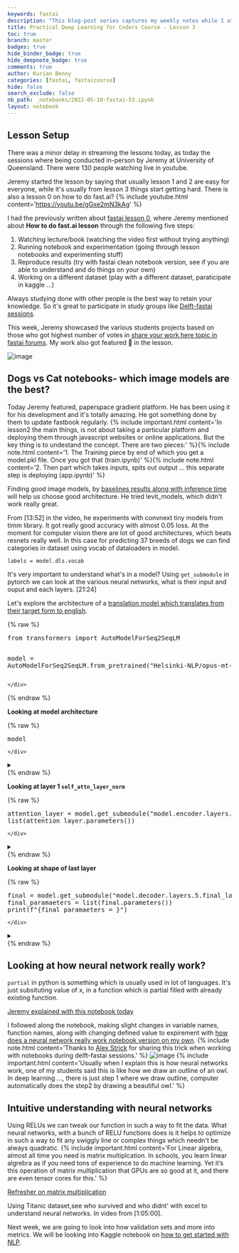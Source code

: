 ```yaml
---
keywords: fastai
description: "This blog-post series captures my weekly notes while I attend the <a href='https://itee.uq.edu.au/event/2022/practical-deep-learning-coders-uq-fastai'>fastaiv5 course conducted by University of Queensland with fast.ai</a>. So off to week3 where we learn more how neural networks and say the C word while learning neural networks ..."
title: Practical Deep Learning for Coders Course - Lesson 3
toc: true
branch: master
badges: true
hide_binder_badge: true
hide_deepnote_badge: true
comments: true
author: Kurian Benoy
categories: [fastai, fastaicourse]                                                         
hide: false
search_exclude: false
nb_path: _notebooks/2022-05-10-fastai-53.ipynb
layout: notebook
---
```


<!--
#################################################
### THIS FILE WAS AUTOGENERATED! DO NOT EDIT! ###
#################################################
# file to edit: _notebooks/2022-05-10-fastai-53.ipynb
-->

<div class="container" id="notebook-container">
        
<div class="cell border-box-sizing text_cell rendered"><div class="inner_cell">
<div class="text_cell_render border-box-sizing rendered_html">
<h2 id="Lesson-Setup">Lesson Setup<a class="anchor-link" href="#Lesson-Setup"> </a></h2><p>There was a minor delay in streaming the lessons today, as today the sessions where being conducted 
in-person by Jeremy at University of Queensland. There were 130 people watching live in youtube.</p>
<p>Jeremy started the lesson by saying that usually lesson 1 and 2 are easy for everyone, while it's
usually from lesson 3 things start getting hard. There is also a lesson 0 on how to do fast.ai?
{% include youtube.html content='<a href="https://youtu.be/gGxe2mN3kAg">https://youtu.be/gGxe2mN3kAg</a>' %}</p>
<p>I had the previously written about <a href="https://kurianbenoy.com/2021-06-16-fastgroup-1/">fastai lesson 0</a>,
where Jeremy mentioned about <strong>How to do fast.ai lesson</strong> through the following five steps:</p>
<ol>
<li>Watching lecture/book (watching the video first without trying anything)</li>
<li>Running notebook and experimentation (going through lesson notebooks and experimenting stuff)</li>
<li>Reproduce results (try with fastai clean notebook version, see if you are able to understand and do things on your own)</li>
<li>Working on a different dataset (play with a different dataset, paraticipate in kaggle ...)</li>
</ol>
<p>Always studying done with other people is the best way to retain your knowledge. So it's great to participate in study
groups like <a href="https://www.meetup.com/delft-fast-ai-study-group/">Delft-fastai sessions</a>.</p>
<p>This week, Jeremy showcased the various students projects based on those who got highest number of votes in <a href="https://forums.fast.ai/t/share-your-work-here/96015">share your work here topic in fastai forums</a>. My work also got featured 🙂 in the lesson.</p>
<p><img src="https://user-images.githubusercontent.com/24592806/168640845-07859116-bf6b-48c7-af61-5ff8a65dc2fb.png" alt="image"></p>

</div>
</div>
</div>
<div class="cell border-box-sizing text_cell rendered"><div class="inner_cell">
<div class="text_cell_render border-box-sizing rendered_html">
<h2 id="Dogs-vs-Cat-notebooks--which-image-models-are-the-best?">Dogs vs Cat notebooks- which image models are the best?<a class="anchor-link" href="#Dogs-vs-Cat-notebooks--which-image-models-are-the-best?"> </a></h2><p>Today Jeremy featured, paperspace gradient platform. He has been using it for 
his development and it's totally amazing. He got something done by them to update fastbook
regularly.
{% include important.html content='In lesson2 the main things, is not about taking a particular platform and deploying them through javascript websites or online applications. But the key thing is to undestand the concept. There are two pieces:' %}{% include note.html content='1. The Training piece by end of which you get a model.pkl file. Once you got that (train.ipynb)' %}{% include note.html content='2. Then part which takes inputs, spits out output ... this separate step is deploying (app.ipynb)' %}</p>
<p>Finding good image models, by <a href="https://www.kaggle.com/code/jhoward/which-image-models-are-best/">baselines results along with inference time</a> will help us choose good architecture. He tried levit_models, which didn't work really great.</p>
<p>From [13:52] in the video, he experiments with convnext tiny models from timm library. It got really good accuracy with almost 0.05 loss. At the moment for computer vision there are lot of good architectures, which beats resnets really well. In this case for predicting 37 breeds of dogs we can find categories in dataset using vocab of dataloaders in model.</p>

<pre><code>labels = model.dls.vocab</code></pre>
<p>It's very important to understand what's in a model? Using <code>get_submodule</code> in pytorch we can look at the various neural networks, what is their input and ouput and each layers. [21:24]</p>
<p>Let's explore the architecture of a <a href="https://huggingface.co/Helsinki-NLP/opus-mt-mul-en/tree/main">translation model which translates from their target form to english</a>.</p>

</div>
</div>
</div>
    {% raw %}
    
<div class="cell border-box-sizing code_cell rendered">
<div class="input">

<div class="inner_cell">
    <div class="input_area">
<div class=" highlight hl-ipython3"><pre><span></span><span class="kn">from</span> <span class="nn">transformers</span> <span class="kn">import</span> <span class="n">AutoModelForSeq2SeqLM</span>


<span class="n">model</span> <span class="o">=</span> <span class="n">AutoModelForSeq2SeqLM</span><span class="o">.</span><span class="n">from_pretrained</span><span class="p">(</span><span class="s2">&quot;Helsinki-NLP/opus-mt-mul-en&quot;</span><span class="p">)</span>
</pre></div>

    </div>
</div>
</div>

</div>
    {% endraw %}

<div class="cell border-box-sizing text_cell rendered"><div class="inner_cell">
<div class="text_cell_render border-box-sizing rendered_html">
<p><strong>Looking at model architecture</strong></p>

</div>
</div>
</div>
    {% raw %}
    
<div class="cell border-box-sizing code_cell rendered">
<div class="input">

<div class="inner_cell">
    <div class="input_area">
<div class=" highlight hl-ipython3"><pre><span></span><span class="n">model</span>
</pre></div>

    </div>
</div>
</div>
<details class="description">
      <summary class="btn btn-sm" data-open="Hide Output" data-close="Show Output"></summary>
        <p>
<div class="output_wrapper">
<div class="output">

<div class="output_area">



<div class="output_text output_subarea output_execute_result">
<pre>MarianMTModel(
  (model): MarianModel(
    (shared): Embedding(64172, 512, padding_idx=64171)
    (encoder): MarianEncoder(
      (embed_tokens): Embedding(64172, 512, padding_idx=64171)
      (embed_positions): MarianSinusoidalPositionalEmbedding(512, 512)
      (layers): ModuleList(
        (0): MarianEncoderLayer(
          (self_attn): MarianAttention(
            (k_proj): Linear(in_features=512, out_features=512, bias=True)
            (v_proj): Linear(in_features=512, out_features=512, bias=True)
            (q_proj): Linear(in_features=512, out_features=512, bias=True)
            (out_proj): Linear(in_features=512, out_features=512, bias=True)
          )
          (self_attn_layer_norm): LayerNorm((512,), eps=1e-05, elementwise_affine=True)
          (activation_fn): SiLUActivation()
          (fc1): Linear(in_features=512, out_features=2048, bias=True)
          (fc2): Linear(in_features=2048, out_features=512, bias=True)
          (final_layer_norm): LayerNorm((512,), eps=1e-05, elementwise_affine=True)
        )
        (1): MarianEncoderLayer(
          (self_attn): MarianAttention(
            (k_proj): Linear(in_features=512, out_features=512, bias=True)
            (v_proj): Linear(in_features=512, out_features=512, bias=True)
            (q_proj): Linear(in_features=512, out_features=512, bias=True)
            (out_proj): Linear(in_features=512, out_features=512, bias=True)
          )
          (self_attn_layer_norm): LayerNorm((512,), eps=1e-05, elementwise_affine=True)
          (activation_fn): SiLUActivation()
          (fc1): Linear(in_features=512, out_features=2048, bias=True)
          (fc2): Linear(in_features=2048, out_features=512, bias=True)
          (final_layer_norm): LayerNorm((512,), eps=1e-05, elementwise_affine=True)
        )
        (2): MarianEncoderLayer(
          (self_attn): MarianAttention(
            (k_proj): Linear(in_features=512, out_features=512, bias=True)
            (v_proj): Linear(in_features=512, out_features=512, bias=True)
            (q_proj): Linear(in_features=512, out_features=512, bias=True)
            (out_proj): Linear(in_features=512, out_features=512, bias=True)
          )
          (self_attn_layer_norm): LayerNorm((512,), eps=1e-05, elementwise_affine=True)
          (activation_fn): SiLUActivation()
          (fc1): Linear(in_features=512, out_features=2048, bias=True)
          (fc2): Linear(in_features=2048, out_features=512, bias=True)
          (final_layer_norm): LayerNorm((512,), eps=1e-05, elementwise_affine=True)
        )
        (3): MarianEncoderLayer(
          (self_attn): MarianAttention(
            (k_proj): Linear(in_features=512, out_features=512, bias=True)
            (v_proj): Linear(in_features=512, out_features=512, bias=True)
            (q_proj): Linear(in_features=512, out_features=512, bias=True)
            (out_proj): Linear(in_features=512, out_features=512, bias=True)
          )
          (self_attn_layer_norm): LayerNorm((512,), eps=1e-05, elementwise_affine=True)
          (activation_fn): SiLUActivation()
          (fc1): Linear(in_features=512, out_features=2048, bias=True)
          (fc2): Linear(in_features=2048, out_features=512, bias=True)
          (final_layer_norm): LayerNorm((512,), eps=1e-05, elementwise_affine=True)
        )
        (4): MarianEncoderLayer(
          (self_attn): MarianAttention(
            (k_proj): Linear(in_features=512, out_features=512, bias=True)
            (v_proj): Linear(in_features=512, out_features=512, bias=True)
            (q_proj): Linear(in_features=512, out_features=512, bias=True)
            (out_proj): Linear(in_features=512, out_features=512, bias=True)
          )
          (self_attn_layer_norm): LayerNorm((512,), eps=1e-05, elementwise_affine=True)
          (activation_fn): SiLUActivation()
          (fc1): Linear(in_features=512, out_features=2048, bias=True)
          (fc2): Linear(in_features=2048, out_features=512, bias=True)
          (final_layer_norm): LayerNorm((512,), eps=1e-05, elementwise_affine=True)
        )
        (5): MarianEncoderLayer(
          (self_attn): MarianAttention(
            (k_proj): Linear(in_features=512, out_features=512, bias=True)
            (v_proj): Linear(in_features=512, out_features=512, bias=True)
            (q_proj): Linear(in_features=512, out_features=512, bias=True)
            (out_proj): Linear(in_features=512, out_features=512, bias=True)
          )
          (self_attn_layer_norm): LayerNorm((512,), eps=1e-05, elementwise_affine=True)
          (activation_fn): SiLUActivation()
          (fc1): Linear(in_features=512, out_features=2048, bias=True)
          (fc2): Linear(in_features=2048, out_features=512, bias=True)
          (final_layer_norm): LayerNorm((512,), eps=1e-05, elementwise_affine=True)
        )
      )
    )
    (decoder): MarianDecoder(
      (embed_tokens): Embedding(64172, 512, padding_idx=64171)
      (embed_positions): MarianSinusoidalPositionalEmbedding(512, 512)
      (layers): ModuleList(
        (0): MarianDecoderLayer(
          (self_attn): MarianAttention(
            (k_proj): Linear(in_features=512, out_features=512, bias=True)
            (v_proj): Linear(in_features=512, out_features=512, bias=True)
            (q_proj): Linear(in_features=512, out_features=512, bias=True)
            (out_proj): Linear(in_features=512, out_features=512, bias=True)
          )
          (activation_fn): SiLUActivation()
          (self_attn_layer_norm): LayerNorm((512,), eps=1e-05, elementwise_affine=True)
          (encoder_attn): MarianAttention(
            (k_proj): Linear(in_features=512, out_features=512, bias=True)
            (v_proj): Linear(in_features=512, out_features=512, bias=True)
            (q_proj): Linear(in_features=512, out_features=512, bias=True)
            (out_proj): Linear(in_features=512, out_features=512, bias=True)
          )
          (encoder_attn_layer_norm): LayerNorm((512,), eps=1e-05, elementwise_affine=True)
          (fc1): Linear(in_features=512, out_features=2048, bias=True)
          (fc2): Linear(in_features=2048, out_features=512, bias=True)
          (final_layer_norm): LayerNorm((512,), eps=1e-05, elementwise_affine=True)
        )
        (1): MarianDecoderLayer(
          (self_attn): MarianAttention(
            (k_proj): Linear(in_features=512, out_features=512, bias=True)
            (v_proj): Linear(in_features=512, out_features=512, bias=True)
            (q_proj): Linear(in_features=512, out_features=512, bias=True)
            (out_proj): Linear(in_features=512, out_features=512, bias=True)
          )
          (activation_fn): SiLUActivation()
          (self_attn_layer_norm): LayerNorm((512,), eps=1e-05, elementwise_affine=True)
          (encoder_attn): MarianAttention(
            (k_proj): Linear(in_features=512, out_features=512, bias=True)
            (v_proj): Linear(in_features=512, out_features=512, bias=True)
            (q_proj): Linear(in_features=512, out_features=512, bias=True)
            (out_proj): Linear(in_features=512, out_features=512, bias=True)
          )
          (encoder_attn_layer_norm): LayerNorm((512,), eps=1e-05, elementwise_affine=True)
          (fc1): Linear(in_features=512, out_features=2048, bias=True)
          (fc2): Linear(in_features=2048, out_features=512, bias=True)
          (final_layer_norm): LayerNorm((512,), eps=1e-05, elementwise_affine=True)
        )
        (2): MarianDecoderLayer(
          (self_attn): MarianAttention(
            (k_proj): Linear(in_features=512, out_features=512, bias=True)
            (v_proj): Linear(in_features=512, out_features=512, bias=True)
            (q_proj): Linear(in_features=512, out_features=512, bias=True)
            (out_proj): Linear(in_features=512, out_features=512, bias=True)
          )
          (activation_fn): SiLUActivation()
          (self_attn_layer_norm): LayerNorm((512,), eps=1e-05, elementwise_affine=True)
          (encoder_attn): MarianAttention(
            (k_proj): Linear(in_features=512, out_features=512, bias=True)
            (v_proj): Linear(in_features=512, out_features=512, bias=True)
            (q_proj): Linear(in_features=512, out_features=512, bias=True)
            (out_proj): Linear(in_features=512, out_features=512, bias=True)
          )
          (encoder_attn_layer_norm): LayerNorm((512,), eps=1e-05, elementwise_affine=True)
          (fc1): Linear(in_features=512, out_features=2048, bias=True)
          (fc2): Linear(in_features=2048, out_features=512, bias=True)
          (final_layer_norm): LayerNorm((512,), eps=1e-05, elementwise_affine=True)
        )
        (3): MarianDecoderLayer(
          (self_attn): MarianAttention(
            (k_proj): Linear(in_features=512, out_features=512, bias=True)
            (v_proj): Linear(in_features=512, out_features=512, bias=True)
            (q_proj): Linear(in_features=512, out_features=512, bias=True)
            (out_proj): Linear(in_features=512, out_features=512, bias=True)
          )
          (activation_fn): SiLUActivation()
          (self_attn_layer_norm): LayerNorm((512,), eps=1e-05, elementwise_affine=True)
          (encoder_attn): MarianAttention(
            (k_proj): Linear(in_features=512, out_features=512, bias=True)
            (v_proj): Linear(in_features=512, out_features=512, bias=True)
            (q_proj): Linear(in_features=512, out_features=512, bias=True)
            (out_proj): Linear(in_features=512, out_features=512, bias=True)
          )
          (encoder_attn_layer_norm): LayerNorm((512,), eps=1e-05, elementwise_affine=True)
          (fc1): Linear(in_features=512, out_features=2048, bias=True)
          (fc2): Linear(in_features=2048, out_features=512, bias=True)
          (final_layer_norm): LayerNorm((512,), eps=1e-05, elementwise_affine=True)
        )
        (4): MarianDecoderLayer(
          (self_attn): MarianAttention(
            (k_proj): Linear(in_features=512, out_features=512, bias=True)
            (v_proj): Linear(in_features=512, out_features=512, bias=True)
            (q_proj): Linear(in_features=512, out_features=512, bias=True)
            (out_proj): Linear(in_features=512, out_features=512, bias=True)
          )
          (activation_fn): SiLUActivation()
          (self_attn_layer_norm): LayerNorm((512,), eps=1e-05, elementwise_affine=True)
          (encoder_attn): MarianAttention(
            (k_proj): Linear(in_features=512, out_features=512, bias=True)
            (v_proj): Linear(in_features=512, out_features=512, bias=True)
            (q_proj): Linear(in_features=512, out_features=512, bias=True)
            (out_proj): Linear(in_features=512, out_features=512, bias=True)
          )
          (encoder_attn_layer_norm): LayerNorm((512,), eps=1e-05, elementwise_affine=True)
          (fc1): Linear(in_features=512, out_features=2048, bias=True)
          (fc2): Linear(in_features=2048, out_features=512, bias=True)
          (final_layer_norm): LayerNorm((512,), eps=1e-05, elementwise_affine=True)
        )
        (5): MarianDecoderLayer(
          (self_attn): MarianAttention(
            (k_proj): Linear(in_features=512, out_features=512, bias=True)
            (v_proj): Linear(in_features=512, out_features=512, bias=True)
            (q_proj): Linear(in_features=512, out_features=512, bias=True)
            (out_proj): Linear(in_features=512, out_features=512, bias=True)
          )
          (activation_fn): SiLUActivation()
          (self_attn_layer_norm): LayerNorm((512,), eps=1e-05, elementwise_affine=True)
          (encoder_attn): MarianAttention(
            (k_proj): Linear(in_features=512, out_features=512, bias=True)
            (v_proj): Linear(in_features=512, out_features=512, bias=True)
            (q_proj): Linear(in_features=512, out_features=512, bias=True)
            (out_proj): Linear(in_features=512, out_features=512, bias=True)
          )
          (encoder_attn_layer_norm): LayerNorm((512,), eps=1e-05, elementwise_affine=True)
          (fc1): Linear(in_features=512, out_features=2048, bias=True)
          (fc2): Linear(in_features=2048, out_features=512, bias=True)
          (final_layer_norm): LayerNorm((512,), eps=1e-05, elementwise_affine=True)
        )
      )
    )
  )
  (lm_head): Linear(in_features=512, out_features=64172, bias=False)
)</pre>
</div>

</div>

</div>
</div>
</p>
    </details>
</div>
    {% endraw %}

<div class="cell border-box-sizing text_cell rendered"><div class="inner_cell">
<div class="text_cell_render border-box-sizing rendered_html">
<p><strong>Looking at layer 1 <code>self_attn_layer_norm</code></strong></p>

</div>
</div>
</div>
    {% raw %}
    
<div class="cell border-box-sizing code_cell rendered">
<div class="input">

<div class="inner_cell">
    <div class="input_area">
<div class=" highlight hl-ipython3"><pre><span></span><span class="n">attention_layer</span> <span class="o">=</span> <span class="n">model</span><span class="o">.</span><span class="n">get_submodule</span><span class="p">(</span><span class="s2">&quot;model.encoder.layers.0.self_attn_layer_norm&quot;</span><span class="p">)</span>
<span class="nb">list</span><span class="p">(</span><span class="n">attention_layer</span><span class="o">.</span><span class="n">parameters</span><span class="p">())</span>
</pre></div>

    </div>
</div>
</div>
<details class="description">
      <summary class="btn btn-sm" data-open="Hide Output" data-close="Show Output"></summary>
        <p>
<div class="output_wrapper">
<div class="output">

<div class="output_area">



<div class="output_text output_subarea output_execute_result">
<pre>[Parameter containing:
 tensor([0.3865, 0.6348, 0.6938, 0.7140, 1.1017, 1.0888, 0.7801, 0.7572, 0.7402,
         0.5655, 0.5940, 0.7477, 0.6920, 0.6781, 0.5128, 0.5862, 0.7173, 0.5140,
         0.5940, 0.5998, 0.5002, 0.5931, 0.3720, 0.8686, 0.6557, 0.7436, 0.7564,
         0.5402, 0.6773, 0.6831, 0.7060, 0.8484, 0.8874, 0.9380, 0.7360, 0.6073,
         0.7911, 0.6247, 0.6225, 0.7281, 0.7470, 0.8066, 0.6336, 0.5607, 0.6914,
         0.7630, 1.0365, 0.5133, 0.8260, 0.9167, 0.6362, 0.6375, 0.7296, 1.0838,
         0.7916, 0.8332, 1.0474, 0.9655, 0.9446, 0.8361, 0.9928, 0.7550, 0.8335,
         0.9597, 0.3449, 0.6119, 0.9266, 0.8208, 0.7301, 0.9969, 0.4639, 0.6579,
         1.0493, 0.9808, 0.9181, 0.7736, 0.7346, 0.9642, 1.2211, 1.3974, 1.3712,
         1.4836, 1.2050, 1.1015, 1.3986, 1.4113, 1.3771, 1.5623, 1.5389, 1.0727,
         1.5310, 1.3641, 1.5365, 1.4774, 1.4893, 1.4168, 1.5904, 1.5720, 1.3812,
         1.5914, 1.5096, 1.2807, 0.1877, 1.3947, 1.6565, 1.2572, 1.7532, 1.7136,
         1.5001, 1.7059, 1.6033, 1.5448, 1.5357, 1.5565, 1.5366, 1.3784, 1.6677,
         1.6570, 1.6885, 1.6925, 1.5795, 1.6837, 1.7601, 1.6240, 1.8309, 1.6668,
         1.7021, 1.7827, 1.8194, 1.8531, 1.9633, 1.7518, 1.9518, 1.8846, 2.0106,
         1.9608, 1.8964, 1.9245, 0.0996, 1.8191, 1.8534, 1.7096, 1.7831, 0.1533,
         2.0808, 1.8960, 2.1153, 1.8570, 2.0739, 2.1022, 2.0319, 1.3613, 1.9232,
         2.1441, 2.0704, 2.1557, 2.1526, 2.2401, 2.0910, 1.8356, 2.1069, 1.7451,
         0.1487, 2.1800, 2.1589, 2.0273, 0.1957, 2.2119, 2.1048, 1.4881, 1.7567,
         2.2064, 2.1753, 2.2111, 2.1907, 2.1288, 1.8702, 2.1218, 2.1744, 2.2581,
         2.2565, 2.1913, 2.0952, 2.2975, 1.9853, 1.9851, 2.1758, 2.1094, 2.0666,
         2.0578, 1.7592, 2.1246, 2.1616, 2.1781, 2.1823, 2.4415, 2.0122, 1.9394,
         2.1719, 2.1455, 2.3547, 1.0006, 2.1169, 1.6765, 2.2037, 2.1994, 2.2939,
         2.1233, 2.1261, 2.1542, 2.1301, 2.0364, 2.2253, 2.1832, 2.2080, 2.0617,
         2.2758, 2.1373, 2.2573, 2.0367, 2.2055, 2.2531, 1.9362, 2.1346, 2.3110,
         1.8304, 2.2435, 2.0757, 2.1346, 2.0784, 2.2972, 1.9981, 2.2595, 2.3887,
         2.3544, 2.1077, 2.2306, 2.2086, 1.6925, 2.1120, 2.2147, 2.2832, 2.1880,
         2.0909, 2.1869, 2.3249, 2.2425, 2.2322, 2.2695, 2.3331, 0.1346, 0.2001,
         1.9555, 2.0758, 2.0961, 2.2567, 0.4750, 0.5842, 0.7058, 0.7570, 0.9744,
         1.0287, 0.9519, 0.8539, 0.6670, 0.0686, 0.5976, 0.6930, 0.7278, 0.5867,
         0.5813, 0.7097, 0.5000, 0.6474, 0.5425, 0.5578, 0.5803, 0.6271, 0.6408,
         0.0821, 0.6325, 0.8464, 0.9188, 0.7320, 0.1289, 0.1581, 0.7063, 0.8729,
         0.7022, 0.8077, 0.7002, 0.6772, 0.5950, 0.6649, 0.7646, 0.4813, 0.7579,
         0.5831, 0.4914, 0.7263, 0.5337, 0.5253, 0.7073, 0.3907, 0.7041, 0.6702,
         0.4874, 0.5163, 0.2580, 0.6476, 0.5674, 0.4555, 0.5476, 0.5859, 0.6279,
         0.4089, 0.5099, 0.5995, 0.5399, 0.7964, 0.4036, 0.6919, 0.6908, 0.5914,
         0.5730, 0.6122, 0.4277, 0.4590, 0.7666, 0.9008, 0.3882, 0.1257, 0.6154,
         0.6206, 0.1595, 0.6308, 0.4924, 0.5181, 0.5823, 0.2778, 0.8624, 0.2661,
         0.7717, 0.9022, 1.2887, 1.2015, 0.6473, 0.4860, 0.4110, 0.4339, 0.5128,
         1.1724, 1.1852, 1.2922, 1.0709, 1.2392, 1.2499, 1.4100, 1.3137, 0.8466,
         1.4344, 1.4693, 0.6968, 0.1751, 0.1710, 0.1834, 1.4736, 1.6201, 1.3277,
         1.6475, 1.4915, 1.5697, 1.4164, 1.7855, 0.0784, 1.7240, 1.5680, 1.7145,
         1.9040, 1.7964, 1.9526, 1.9328, 2.0737, 1.9253, 1.7730, 2.2707, 2.0602,
         0.4566, 0.5279, 2.1403, 2.0589, 2.0557, 2.1391, 2.1761, 1.8147, 2.0583,
         1.8788, 2.0470, 2.0793, 2.0560, 2.2968, 0.2280, 2.2384, 0.1449, 2.3148,
         2.2568, 2.1043, 2.2506, 0.1906, 2.1942, 2.3548, 2.2405, 2.1008, 2.2179,
         2.2754, 0.6110, 0.2974, 1.9307, 2.1931, 2.0484, 2.0105, 2.1261, 2.0659,
         2.1462, 2.1739, 1.9466, 2.4105, 2.2565, 2.0342, 2.1688, 0.2608, 2.0383,
         2.0664, 1.9995, 2.1393, 2.2680, 2.0550, 2.2346, 1.9870, 2.0796, 1.9112,
         1.2930, 2.2390, 2.1678, 0.1801, 2.0002, 1.6783, 2.0918, 2.3177, 1.8342,
         1.9244, 1.9471, 2.2717, 2.1227, 2.2932, 2.3473, 1.7774, 2.0945, 2.3712,
         2.1550, 2.0802, 0.1087, 2.2277, 1.9290, 2.2212, 2.0705, 1.8797, 2.1542,
         0.3608, 2.1922, 2.1362, 2.1825, 1.9593, 2.1429, 0.2623, 1.6499, 2.0807,
         2.0261, 2.1480, 1.9283, 0.1497, 2.1901, 2.0398, 2.0140, 2.5195, 2.0685,
         1.4206, 2.0745, 2.2225, 0.1621, 2.2012, 0.4932, 2.0481, 2.1097, 2.3599,
         0.4743, 1.9034, 2.2135, 2.0947, 2.1751, 1.7660, 2.4012, 2.1536, 1.9608,
         2.1268, 1.9698, 2.2014, 2.3058, 2.1618, 1.8719, 1.9626, 2.2343],
        requires_grad=True),
 Parameter containing:
 tensor([ 7.7839e-02,  1.4282e-01, -6.7494e-02,  6.3598e-02, -1.2071e-01,
          7.2978e-02, -1.3550e-01,  3.5607e-02, -4.4458e-02, -4.4257e-03,
         -3.3140e-01, -8.8216e-02,  2.0695e-01, -1.7521e-01, -7.0075e-02,
         -2.3476e-01, -3.5785e-01, -4.3914e-01,  1.4167e-01, -9.0072e-02,
         -1.6590e-01, -2.4325e-02, -9.6055e-02, -3.2896e-01,  1.2258e-02,
         -1.0973e-03,  2.2662e-01, -1.3086e-02, -2.1918e-01, -4.5178e-02,
         -1.9418e-01, -1.8878e-02, -1.3459e-02, -2.9698e-01, -3.9941e-02,
         -9.4998e-02, -1.9507e-01, -4.1943e-02,  1.6590e-01, -1.1282e-01,
          1.1039e-01,  2.5711e-02, -1.5641e-01,  5.5295e-02, -1.1544e-01,
         -1.7157e-01, -2.8929e-01,  2.3132e-01, -2.6698e-01, -2.9870e-02,
         -1.4797e-02, -1.4169e-01, -4.8199e-03,  1.4835e-02, -8.9909e-02,
         -4.6198e-02, -2.8071e-01, -4.3290e-01, -1.6699e-01, -2.0422e-01,
         -5.8818e-03, -2.2520e-01,  6.2375e-03,  3.9504e-02,  7.5439e-02,
         -1.4287e-01, -5.1881e-01, -5.5721e-02, -5.5866e-02, -5.3829e-01,
         -1.4044e-02, -9.2953e-02, -1.1587e-01, -3.8476e-02, -2.5480e-01,
         -5.7539e-02, -2.8871e-01,  3.5020e-02, -3.1672e-02, -5.8393e-02,
         -3.2713e-01, -1.8932e-01,  8.0913e-02, -4.6087e-01, -6.5291e-02,
         -4.0539e-01,  6.4874e-02, -1.7552e-01,  4.5883e-02,  9.9371e-03,
          1.4575e-02, -1.4779e-01,  3.0300e-01, -7.1591e-02, -3.0603e-02,
         -5.1550e-02,  3.3196e-01, -2.6409e-01, -1.0252e-01, -9.0839e-02,
         -6.5229e-02,  4.6278e-03,  6.9909e-01, -3.8764e-01, -1.8178e-01,
         -1.6395e-01, -4.2978e-01, -9.3517e-02, -2.7543e-02, -1.2259e-01,
         -2.8473e-01,  2.5956e-01, -2.6014e-01,  5.4886e-02, -2.7227e-02,
         -1.3363e-01, -1.5168e-01,  8.5377e-02,  2.9195e-01,  2.1162e-02,
         -3.9784e-02,  4.4097e-02,  9.6993e-02,  1.4139e-01,  2.4818e-01,
          1.8267e-02, -1.1592e-01,  1.0816e-01,  7.5200e-02, -1.3003e-01,
         -8.0244e-03,  5.8670e-02, -3.7428e-01,  2.2588e-01, -5.0269e-01,
         -2.3895e-01,  8.2600e-02, -6.8347e-02, -1.0482e+00, -1.3551e-01,
          1.1412e-02, -2.1185e-01, -2.4042e-01,  2.4737e-02, -2.5176e-01,
          1.5020e-01, -2.3560e-01,  1.1241e-01, -6.4413e-02, -3.5118e-01,
         -1.2333e-01,  1.9045e-01,  4.3384e-02, -2.4544e-01, -4.2071e-01,
         -7.8986e-02, -4.2295e-02,  4.0794e-01, -3.2176e-01, -5.9337e-01,
         -6.2764e-02,  1.0759e-01, -4.0607e-01, -1.3816e-01, -3.3327e-01,
         -2.0288e-01, -3.6235e-01, -4.0601e-01, -3.3251e-01,  1.0679e-01,
         -3.2651e-01, -4.5523e-01,  9.8463e-03, -1.7090e-01,  5.6157e-02,
         -2.0125e-01, -1.0815e-01, -1.1430e-01, -4.0327e-02, -3.9167e-01,
         -3.6428e-01, -4.4570e-01, -8.9959e-02, -4.9760e-01, -1.0579e-01,
          1.3707e-01, -7.0252e-02,  2.7966e-02, -2.4773e-01, -5.1971e-04,
          8.3816e-02,  2.1685e-02, -6.9780e-01,  2.2206e-02,  3.3752e-01,
         -3.2891e-01, -7.8279e-02,  3.3331e-03, -1.5812e-01, -7.3529e-02,
         -2.4885e-01,  7.1563e-03, -1.0669e-01, -9.1697e-02,  3.7219e-02,
          2.2590e-01, -3.7476e-01,  8.3716e-02,  5.5841e-02, -3.0678e-01,
         -3.4485e-01, -4.4003e-01,  1.9830e-01, -4.7639e-01, -6.4421e-02,
         -2.7313e-01, -1.4385e-01, -1.4548e-01, -3.6821e-01,  2.6972e-01,
         -3.0483e-01,  4.1683e-02, -2.3375e-02, -2.3032e-01, -4.5438e-01,
         -2.6145e-01, -2.2000e-01, -5.7517e-02,  4.7594e-02, -9.9610e-03,
         -4.2952e-01,  1.8124e-01, -1.1407e-01, -2.7262e-01, -1.1815e-01,
         -2.3155e-01, -4.2597e-01, -4.4960e-01, -1.8752e-01, -3.0844e-01,
          3.5617e-02, -3.7852e-01, -3.3136e-01, -1.9491e-01, -2.1862e-01,
         -3.3167e-01,  2.6676e-01, -1.9840e-01, -3.3605e-01, -1.6330e-01,
         -6.2717e-02, -8.3715e-01, -2.5243e-01, -1.3302e-01, -3.6257e-01,
          5.8300e-01, -1.1160e-01, -1.1229e-01, -4.1968e-01, -1.0799e-01,
         -1.9890e-01, -6.1067e-02, -2.9817e-01, -6.8028e-02, -1.3047e-01,
         -8.3282e-01, -2.1888e-01, -1.1378e-01, -1.4994e-02, -3.3752e-01,
          1.4736e-01, -2.0098e-01, -3.8907e-01,  1.4387e-01, -1.3784e-01,
          1.6391e-02, -1.7244e-01,  7.5800e-02, -2.3648e-01, -3.8036e-01,
          1.9662e-01,  7.4968e-02, -1.1686e-01, -3.6071e-01, -7.9299e-02,
          1.8760e-01,  1.6195e-01, -3.2272e-01, -2.1438e-01, -7.2898e-02,
          9.8829e-02,  7.1539e-02,  1.3703e-01, -1.5568e-01,  6.3408e-04,
         -3.5787e-02, -2.7407e-01, -5.7378e-02, -2.0438e-01, -2.4371e-02,
          1.7313e-01, -4.1306e-01, -9.4938e-02,  3.8556e-02, -2.3727e-01,
          5.0274e-02, -5.2022e-02,  6.9763e-03,  1.2209e-01, -1.4279e-01,
         -2.5014e-01, -1.8495e-02, -1.3463e-02, -2.4504e-01, -1.3166e-01,
         -7.7291e-02,  7.7370e-02,  1.1513e-02, -7.0425e-02,  1.5736e-01,
         -2.1174e-01, -4.2664e-02, -2.9207e-01,  3.2393e-02,  2.1656e-02,
          9.9900e-02, -1.3805e-01,  2.5438e-01,  2.0831e-01,  3.6837e-02,
         -3.3914e-03,  4.1395e-01,  5.6420e-02,  8.9263e-02,  2.1450e-02,
         -5.5800e-02,  7.0606e-02, -4.1126e-02,  3.8725e-03, -1.5734e-01,
          5.0738e-01,  1.5756e-02,  3.4117e-01, -3.4182e-01,  2.3014e-01,
          2.9587e-02, -8.8264e-02,  3.3711e-01, -1.4313e-01,  1.5262e-01,
         -8.7762e-02,  2.4450e-01, -2.0987e-01,  1.9820e-01,  1.7844e-01,
          1.4303e-01, -5.0851e-02, -9.4576e-02,  1.8408e-02,  1.1286e-01,
          3.3272e-01,  3.5103e-01, -4.2428e-02, -1.9907e-01,  9.6479e-02,
          3.2967e-02, -1.9729e-01,  2.2756e-01,  8.3037e-02,  2.5401e-01,
          2.9031e-01, -1.5839e-01, -1.3418e-02,  1.0571e-01, -3.5190e-01,
         -8.5125e-02,  1.5848e-01,  2.5322e-01,  2.0388e-02,  1.4573e-01,
          1.7365e-02,  3.1611e-01, -2.0127e-01,  8.0616e-02, -1.4502e-02,
          6.7866e-01,  5.2572e-01,  6.3858e-02,  3.9846e-02,  5.1869e-01,
         -7.9728e-03,  3.9597e-01,  4.7967e-01,  2.7590e-01,  9.2782e-02,
          3.3310e-01,  2.2875e-01,  3.4428e-01,  4.6610e-01, -1.0366e-01,
          3.4020e-01,  2.3838e-01,  3.1878e-01,  1.2648e-01,  5.1629e-01,
          3.4091e-01,  4.3710e-01,  6.2221e-01,  1.7226e-01,  4.4662e-01,
          4.0081e-01,  7.7952e-01,  4.0586e-01,  1.0278e+00,  3.0402e-01,
          1.5113e-01,  8.0986e-02,  2.9811e-01,  6.0928e-01,  3.3816e-01,
          5.8209e-01,  5.3371e-01,  3.8662e-01,  2.0641e-01,  3.6023e-01,
          3.1196e-02,  4.9345e-01,  3.2226e-01,  2.7840e-01,  2.7691e-01,
          9.6109e-01,  1.2737e-01,  4.1566e-01,  3.9062e-01,  3.0825e-01,
          4.9397e-01,  4.5440e-01,  5.2856e-01,  2.1089e-01,  4.5024e-01,
          3.9093e-01,  4.3543e-01,  1.2896e-01,  3.8236e-01,  5.7791e-02,
          5.9610e-02,  3.2190e-01,  4.1077e-01,  6.7217e-01,  3.1503e-01,
          4.5539e-01,  3.8127e-01,  3.7299e-01,  4.9606e-01,  5.1592e-01,
          8.7739e-01,  1.2913e-01,  3.2640e-01,  5.1213e-01,  2.5983e-01,
          3.1244e-01,  8.0140e-02,  3.2804e-01,  1.5592e-01,  4.3599e-01,
          5.4296e-01,  3.3799e-01,  5.6262e-01,  9.3698e-01,  4.7990e-01,
          4.9927e-02,  4.0214e-01,  5.5437e-01,  4.3915e-01,  1.3080e-01,
          3.5957e-01,  6.5735e-02,  9.8948e-02,  4.7541e-01,  9.1836e-02,
          3.4417e-01,  3.5615e-01,  4.0770e-02,  4.5717e-01,  6.4114e-01,
          2.4542e-01,  5.0354e-01,  1.7951e-01,  6.0904e-01,  1.5958e+00,
          2.1165e-01,  3.6238e-01,  2.0053e-01,  4.2348e-01,  6.8393e-01,
          8.5349e-01,  1.3414e-01, -1.2184e-03,  4.1054e-01,  7.6441e-01,
          6.1769e-02,  3.8833e-01,  3.6897e-01,  3.5290e-01,  2.8261e-01,
          3.1730e-01,  4.8138e-01, -1.5993e-01,  3.7400e-01,  2.7083e-01,
          2.0941e-01,  5.4596e-01], requires_grad=True)]</pre>
</div>

</div>

</div>
</div>
</p>
    </details>
</div>
    {% endraw %}

<div class="cell border-box-sizing text_cell rendered"><div class="inner_cell">
<div class="text_cell_render border-box-sizing rendered_html">
<p><strong>Looking at shape of last layer</strong></p>

</div>
</div>
</div>
    {% raw %}
    
<div class="cell border-box-sizing code_cell rendered">
<div class="input">

<div class="inner_cell">
    <div class="input_area">
<div class=" highlight hl-ipython3"><pre><span></span><span class="n">final</span> <span class="o">=</span> <span class="n">model</span><span class="o">.</span><span class="n">get_submodule</span><span class="p">(</span><span class="s2">&quot;model.decoder.layers.5.final_layer_norm&quot;</span><span class="p">)</span>
<span class="n">final_paramaeters</span> <span class="o">=</span> <span class="nb">list</span><span class="p">(</span><span class="n">final</span><span class="o">.</span><span class="n">parameters</span><span class="p">())</span>
<span class="nb">print</span><span class="p">(</span><span class="sa">f</span><span class="s2">&quot;</span><span class="si">{</span><span class="n">final_paramaeters</span> <span class="si">= }</span><span class="s2">&quot;</span><span class="p">)</span>
</pre></div>

    </div>
</div>
</div>
<details class="description">
      <summary class="btn btn-sm" data-open="Hide Output" data-close="Show Output"></summary>
        <p>
<div class="output_wrapper">
<div class="output">

<div class="output_area">

<div class="output_subarea output_stream output_stdout output_text">
<pre>final_paramaeters = [Parameter containing:
tensor([ 9.2454,  9.3895,  9.3544,  9.0685,  9.2224,  9.8569,  9.3900,  9.4416,
         9.4985,  9.2981,  9.5326,  9.2260,  8.8878,  9.4862,  9.5422,  9.3088,
         9.6653,  8.9836,  9.5670,  9.0307,  9.4179,  9.8929,  9.3411,  8.9442,
         8.3855,  9.0165,  9.5142,  9.5201,  9.2902,  9.5196,  8.8687,  9.3270,
         8.7709,  9.5791,  9.4227,  8.9457,  9.4278,  9.2320,  9.5537,  9.3045,
         9.2281,  9.1897,  8.9683,  9.3930,  9.1265,  9.2261,  9.1755,  9.2192,
         9.1531,  9.2323,  9.1581,  9.3413,  8.4585,  9.3836,  9.7359,  8.8970,
         9.4054,  8.9220,  9.2355,  9.6045,  9.6126,  9.4839,  9.2955,  9.2803,
         9.5649,  8.8892,  9.4749,  8.8119,  9.3922,  9.0771,  9.7973,  8.9035,
         9.7339,  9.1203,  9.5283,  8.9696,  8.4717,  9.3626,  9.3828,  7.9538,
         8.8453,  9.0190,  9.3108,  8.3297,  8.7236,  8.8562,  9.1680,  8.8641,
         7.8828,  8.7943,  8.4220,  8.8387,  9.3143,  8.1786,  9.1979,  9.0642,
         8.2838,  8.6224,  8.8548,  8.2028,  8.3914,  9.4564, 10.2469,  9.0537,
         8.7376,  9.3791,  8.5842,  8.4631,  8.6599,  8.8171,  7.8897,  8.6041,
         8.4556,  8.9208, 10.1143,  7.9758,  8.2237,  8.5698,  9.2252,  8.1479,
         8.0188,  8.9071,  8.1475,  9.6910,  8.2373,  8.2525,  8.6017,  8.4775,
         7.6445,  8.5943,  8.4234,  9.5359,  7.9101,  9.0395,  8.2788,  9.1683,
         8.9006,  9.3443, 10.6461,  8.7802,  8.7067,  8.1328,  8.4786,  9.5398,
         8.9038,  8.7195,  8.6432,  8.6484,  8.0920,  7.6238,  8.0674,  9.1098,
         8.9414,  8.5768,  8.5224,  8.2418,  8.2112,  8.5999,  8.4768,  8.9988,
         9.0594,  8.4397,  7.2651,  8.8350,  8.4989,  8.2867,  9.2490,  8.9484,
         9.0761,  9.4235,  8.6788,  8.3734,  8.5445,  8.6480,  8.5919,  8.7318,
         8.9115,  8.3845,  7.7635,  8.0614,  8.0440,  8.3904,  9.2142,  8.9592,
         8.3101,  8.5018,  8.3161,  8.6132,  8.5134,  8.6191,  9.2030,  8.4010,
         8.6543,  8.9678,  8.5206,  8.7887,  8.4305,  8.9793,  8.4836,  8.3803,
         8.5192,  9.0187,  8.2780,  8.4214,  8.5277,  8.3268,  8.6899,  8.8909,
         8.5217,  8.8556,  8.1597,  9.0187,  8.8114,  9.0544,  8.1888,  8.0256,
         8.2712,  7.8735,  8.3806,  8.3239,  8.1951,  8.1542,  8.8955,  8.1172,
         8.7627,  8.6084,  8.8146,  8.5941,  8.4780,  7.9555,  8.5277,  8.8061,
         8.1250,  8.5714,  8.6387,  7.6968,  8.5164,  8.5684,  8.8306,  8.1602,
         8.7625,  8.7649,  8.5770,  8.8186,  8.6728,  8.8203,  8.8378,  8.8105,
         8.2568,  8.4017,  9.9819,  9.0695,  8.9472,  8.4494,  7.6861,  8.1042,
         9.4347,  9.3720,  9.0644,  9.1978,  9.8322,  9.0001,  9.1845,  9.4331,
         9.3469, 11.0728,  9.3463,  8.5851,  9.6459,  9.1978,  9.2272,  9.5648,
         9.5100,  9.6435,  9.5191,  9.8178,  9.3789,  9.5861,  9.2071,  9.2581,
         8.5441,  9.6824,  9.0314,  9.2823, 10.2148, 10.1498,  9.3458,  8.9451,
         9.7831,  9.0849,  8.7979,  9.0224,  8.8580,  9.6999,  9.0158,  9.4426,
         9.2253,  9.1951,  9.4550,  9.1783,  9.5661,  9.3228,  9.4391,  9.2358,
         9.1685,  8.8517,  9.4883,  9.0652,  9.4498,  8.6077,  9.7002, 10.4473,
         9.9884,  8.8662,  9.4317,  9.2922,  9.0668,  9.7620,  9.2281,  9.4860,
         9.6106,  8.0309,  8.9221,  9.0221,  9.0459, 10.2337,  9.7973,  9.5885,
         9.0249,  8.8571,  8.7396,  8.9452,  9.2020,  9.1573,  8.4453,  9.3205,
         8.6279,  8.8441,  8.9208,  9.7410,  8.9751,  9.3891,  9.5010,  8.9050,
         8.8219,  8.4705,  9.4688,  9.2351,  9.1935,  9.7405,  9.1623,  8.1793,
         8.0767,  8.1733,  8.9422,  8.4693,  8.9346,  9.1120,  8.0441,  9.5878,
         9.5636,  8.8612,  9.0740,  9.1084,  9.7573,  9.8492,  9.6772,  9.1868,
         8.7703,  8.4915,  8.4426,  8.7710,  9.0574,  8.4157, 10.3115,  9.0996,
         8.5651,  9.0585,  8.4534,  8.7063,  8.4291,  8.3241,  7.9195,  9.0210,
         8.3222,  8.5985,  8.7874,  9.1164, 10.2389,  7.7741,  8.5940,  9.1308,
         9.3498,  8.7384,  8.3300,  8.2650,  8.7969,  8.6335,  8.6550,  8.7559,
         8.2821,  8.7692,  8.7830,  8.4424,  8.6879,  8.6025,  8.6327,  8.8367,
         9.4620,  8.5763,  8.3675,  8.4179,  9.2793,  8.8078,  9.3775,  9.6580,
        10.1902,  8.9006,  8.5452,  8.6059,  8.5685,  8.4081,  9.1445,  8.5781,
         8.9791,  8.7608,  8.6678,  8.4435,  7.6760,  8.6099,  8.8083,  8.1700,
         8.5081,  8.1777,  9.2411,  8.9585,  8.1853,  8.3657,  7.9898,  8.8000,
         8.1188,  9.3628,  8.9330,  7.7698,  9.6513,  9.2959,  9.1233,  9.0433,
         8.2871,  8.7241,  8.2236,  8.3967,  8.2571,  9.3786,  8.6354,  8.7345,
         8.3856,  8.4556,  8.7689,  8.7359,  8.6211,  9.7834,  8.9445,  8.8958,
         8.1290,  8.5490,  9.0263,  8.3258,  8.2379,  8.8249,  8.7301,  8.6340,
         9.3168,  8.7775,  9.9242,  8.9798,  9.1412,  8.5955,  8.1734,  8.9969,
         9.5123,  9.0581,  8.2497,  8.3555,  9.3501,  8.7719,  8.4376,  8.8456,
         8.2080,  8.9806,  8.5660,  9.1352,  8.5920,  8.2595,  8.1272,  9.0418,
         8.6972,  8.3413,  8.2742,  8.3118,  8.2167,  8.5550,  8.7187,  8.8749,
         9.7556,  8.4383,  9.0293,  8.1725,  8.5115,  8.9174,  8.9519,  9.0915],
       requires_grad=True), Parameter containing:
tensor([-1.6685e+00, -6.0155e-01, -5.9975e-01,  8.4297e-01,  8.5853e-01,
         5.6530e-02, -1.2840e+00, -5.1519e-01,  1.6774e+00,  3.2501e-01,
         1.4737e-01, -9.6427e-01,  2.1513e-01,  9.5219e-01, -3.7011e-03,
         6.6861e-01,  7.9758e-01,  2.4703e-01, -9.5743e-02,  1.9413e-01,
        -4.1348e-01, -8.3267e-01,  9.7684e-01, -5.1446e-01,  5.3158e-01,
         1.0447e+00,  1.7422e-01,  1.8719e+00,  7.0798e-01, -5.2600e-01,
         3.0636e-01,  3.1010e-01, -6.3830e-02, -2.3082e-01,  1.1787e+00,
        -2.5507e-01, -1.2747e+00,  7.3436e-01, -6.5267e-01,  1.0654e+00,
         7.2399e-01, -1.2560e+00, -6.7986e-01, -2.0358e-01, -2.1730e-01,
         5.1018e-02,  3.6179e-01,  2.0001e+00, -6.3287e-01,  1.5726e+00,
         2.8116e-01, -5.0017e-01, -1.6484e+00, -9.0159e-01, -2.5041e-01,
        -1.7400e-01,  6.4630e-01,  5.9313e-02, -7.2617e-03,  5.0565e-01,
         1.8716e+00, -8.8190e-01, -1.5941e-02,  7.8757e-02, -7.3102e-01,
        -4.5485e-01,  1.1036e+00, -3.2698e-01, -8.0969e-01, -6.6129e-01,
        -6.8337e-01, -1.6216e-01, -9.3829e-02,  6.4593e-01, -1.3784e+00,
         5.6243e-01,  8.1852e-01,  1.3817e-01,  5.7122e-01, -7.8534e-01,
        -9.2640e-01,  1.3659e-01, -6.8277e-01,  8.1809e-01, -1.4720e-01,
        -2.1538e+00, -7.1303e-02,  3.9166e-01, -7.9192e-01,  1.0671e+00,
         1.1110e+00,  9.8533e-01, -4.9213e-01, -8.4603e-01, -1.1119e+00,
         1.6191e+00,  7.9375e-02, -1.0472e-01, -5.4553e-01, -2.3597e-01,
        -2.6790e-01, -1.5157e+00, -2.6880e+00,  1.6904e-01,  2.3876e-01,
        -5.1432e-01,  5.7074e-01,  1.5021e+00, -1.7612e+00, -5.1162e-01,
         1.8071e+00, -2.2087e-01,  2.1651e-01,  3.1280e-01, -7.8104e-01,
        -2.3347e-01,  2.3287e+00,  4.3430e-01,  6.7748e-02, -7.1022e-01,
         1.3716e+00, -6.8236e-01, -1.9249e-02,  6.1708e-01,  3.5377e-01,
        -3.0060e-01,  8.7717e-01,  7.6281e-02,  1.6436e+00,  6.5745e-02,
         1.3911e+00, -1.1550e+00, -1.0942e+00, -5.4705e-02, -3.8439e-01,
        -2.0564e-01, -4.0284e-01,  1.8441e+00,  1.9942e+00, -3.3832e-01,
        -8.4892e-02,  2.6425e-01, -1.2417e-01, -8.9078e-01,  9.9491e-01,
        -1.2496e-01,  1.8860e-01, -1.9992e-01,  1.2828e+00, -1.6894e+00,
         1.7569e+00, -1.2428e-01, -6.2974e-01,  9.5339e-01,  5.5913e-01,
         8.3872e-01,  3.8710e-01,  4.7107e-01,  8.8813e-01,  1.5112e+00,
         6.4772e-02,  2.2407e+00, -2.4373e+00,  5.4596e-02, -2.3119e+00,
         7.8280e-01, -1.9582e+00, -4.4601e-01, -7.2071e-01,  1.0691e+00,
        -6.3960e-01, -9.6271e-01,  2.2167e+00,  1.6286e+00,  1.8287e-01,
        -1.0599e+00,  8.2727e-01,  4.2197e-01, -1.7488e-01,  2.2607e+00,
         1.6864e+00,  1.5625e+00, -2.4543e-01,  1.7482e-01, -1.4680e+00,
        -6.5810e-01, -1.7268e-01,  4.3401e-02,  1.2926e+00,  4.0332e-01,
         1.2770e-01, -5.4604e-02,  6.3163e-01,  5.8788e-01,  3.2761e-01,
         5.9546e-01, -1.4995e-02, -2.2789e-01, -3.0784e-01, -1.0060e-01,
        -1.6770e-01, -1.0096e+00,  9.2021e-01, -8.9897e-01, -5.9694e-01,
         8.2038e-01, -9.0749e-01, -3.0484e-01,  3.2038e-01,  1.2042e+00,
         6.0027e-01,  1.8709e-02, -4.0982e-01,  9.0638e-01, -9.6504e-01,
        -6.3824e-01, -2.3503e-02, -2.9762e-01,  1.1074e+00,  1.2170e-01,
         1.1205e+00, -1.9938e-01, -2.7814e-01, -3.8689e-01,  1.1914e+00,
        -6.5604e-01,  7.1130e-02, -7.0655e-01,  1.4939e+00, -2.6654e-01,
         4.9578e-01, -1.8316e+00, -6.2531e-01,  2.2550e+00, -9.1826e-01,
         2.1526e+00,  1.7631e-01,  1.2235e+00, -9.9429e-01, -8.9968e-01,
        -9.7487e-01, -3.5716e-01, -3.8364e-01, -2.2766e+00, -1.4803e+00,
         2.7549e-01, -5.8828e-01, -4.4274e-01,  2.0661e-02,  9.6894e-01,
        -5.4657e+00,  3.6806e+00, -5.8913e-01,  6.1390e-02,  9.8940e-01,
         1.8229e+00,  3.6467e-01,  2.9497e-01,  2.1930e+00,  1.8576e+00,
        -7.6800e-01,  1.3635e+00,  2.8457e-01,  2.9478e-02, -1.5696e+00,
         6.0662e-01, -1.1586e+00,  7.8294e-01,  3.4371e-01,  1.4571e-01,
        -4.5860e-01, -1.1644e+00, -1.2903e-01, -1.0055e+00, -5.4373e-02,
         1.3311e+00, -1.2074e+00,  8.7602e-02,  8.2454e-01, -2.2496e+00,
         2.4152e+00, -7.4065e-02,  3.5327e-01,  1.2092e+00,  6.9553e-02,
         2.4961e+00, -1.5597e+00,  4.1607e-01, -7.9795e-02, -4.4723e-01,
         2.6720e-01, -1.9072e+00, -6.5835e-01, -2.5336e-01, -9.1617e-01,
         8.8624e-01, -6.2251e-01,  9.6169e-01,  1.1279e+00, -5.6577e-01,
         1.8407e-01,  6.5294e-01, -6.1990e-01,  7.9014e-01, -6.0878e-01,
         1.0077e+00,  1.2790e+00, -1.3704e-02,  7.4945e-02,  5.6748e-01,
         1.0100e+00, -2.2963e-01, -9.2723e-01, -3.3553e-01, -7.0238e-01,
        -2.3026e+00, -5.3322e-02, -9.2703e-01,  1.4448e+00, -8.7800e-01,
        -6.4034e-01, -1.2203e+00, -1.1720e+00,  4.9662e-01,  3.4336e-01,
        -1.3538e+00,  4.1525e-01, -6.6715e-01,  4.1263e-01, -4.0352e-01,
        -3.7377e-01,  2.3441e+00,  3.5528e-01, -3.1402e-01,  3.5890e+00,
         2.8886e-02,  3.1700e-01, -7.7702e-01,  4.6834e-01,  5.4264e-01,
        -1.0964e+00,  1.4711e+00,  9.3168e-01,  5.4778e-01, -7.4466e-01,
         7.7792e-01,  1.5176e+00,  1.6450e+00,  2.6295e-02, -1.8510e+00,
         2.2687e-01,  1.3993e-01,  1.1727e+00,  6.4835e-02,  1.9505e-01,
         2.2950e-01, -1.3806e+00,  7.7071e-02, -1.8424e+00, -9.5833e-01,
        -8.7708e-01,  9.1619e-01,  1.0074e+00,  8.0151e-03,  1.0098e+00,
        -3.9247e-02, -2.7759e-01, -2.1021e+00, -4.1539e-01, -1.5258e-01,
         3.3655e-01, -2.6506e-01,  2.1964e+00,  6.0517e-01,  5.7097e-01,
         7.5984e-02,  1.0848e+00,  4.8223e-01,  8.0175e-01, -9.1310e-01,
         6.3781e-01,  1.1286e-01,  1.3899e+00, -4.5585e-01, -8.9240e-01,
        -5.6478e-01, -1.0510e+00, -6.3237e-01,  7.5205e-01, -5.0555e-01,
        -4.2338e-01,  1.1653e+00, -4.3769e-01, -4.9660e-01,  8.4734e-01,
         3.1255e-01,  1.4222e+00,  5.1850e-01,  5.9261e-03,  6.8774e-01,
        -2.2485e+00, -2.1259e-01,  1.7378e-01, -3.9461e+00,  8.5505e-01,
        -1.4455e+00,  2.2031e-02, -8.7173e-01,  9.4395e-01,  1.3690e+00,
         9.2501e-01,  5.9211e-01,  5.9655e-01, -9.7749e-01,  5.1079e-01,
         1.7735e-02,  3.1332e-01,  2.8223e-01,  2.2100e-01,  9.7640e-01,
         7.5128e-01, -1.2068e+00,  8.0254e-01,  4.7232e-01, -5.7225e-01,
         3.0082e-01, -4.5279e-01, -3.4367e-01, -2.8903e-01,  1.1790e+00,
        -2.3224e+00,  7.0363e-01,  4.5137e-01,  1.5505e+00,  8.4144e-01,
         3.9210e-02, -9.5217e-01, -9.1495e-01, -3.6971e-01,  1.3037e-01,
         1.0739e+00, -5.2155e-02, -1.7844e+00, -6.9291e-01,  6.2565e-01,
        -1.6121e+00, -4.0668e-01,  6.9844e-01,  2.1026e-01, -3.4400e-01,
        -2.3706e-02, -4.4798e-01,  6.0481e-01,  7.8424e-01,  6.2746e-01,
        -7.7199e-01,  2.0300e-01,  9.1969e-01, -1.1502e+00, -3.1036e-01,
         3.8410e-01,  3.3024e+00,  9.6322e-02,  3.5212e-01,  1.4104e+00,
        -2.7992e-01,  4.1524e-01, -1.1456e+00, -2.6424e-01, -6.5836e-02,
        -5.0440e-01,  5.7824e-01, -7.8925e-01, -2.0960e+00, -1.2973e-01,
         1.0862e+00,  1.3762e+00, -3.2528e-02, -2.2924e+00, -8.9146e-01,
        -3.0597e+00,  6.0693e-01, -2.5389e-01, -2.9927e-01,  3.3115e-01,
        -4.1729e-01,  1.3418e+00,  8.3576e-01, -1.0882e+00,  1.0617e+00,
        -2.8175e-01,  1.1439e+00, -4.9022e-01, -1.1799e-01, -4.8219e-01,
         9.3034e-02,  1.2776e+00, -1.2725e-01,  5.8007e-01,  1.3756e+00,
         1.2398e-01, -3.1594e-01, -7.3134e-02,  4.6101e-01,  1.4797e-01,
        -8.3583e-01, -1.8117e+00,  1.3540e-01,  1.4121e-01,  5.1246e-01,
         1.6791e-01, -1.5676e+00], requires_grad=True)]
</pre>
</div>
</div>

</div>
</div>
</p>
    </details>
</div>
    {% endraw %}

<div class="cell border-box-sizing text_cell rendered"><div class="inner_cell">
<div class="text_cell_render border-box-sizing rendered_html">
<h2 id="Looking-at-how-neural-network-really-work?">Looking at how neural network really work?<a class="anchor-link" href="#Looking-at-how-neural-network-really-work?"> </a></h2><p><code>partial</code> in python is something which is usually used in lot of languages. It's just subsituting value of x, in a function which is partial
filled with already existing function.</p>
<p><a href="https://www.kaggle.com/code/jhoward/how-does-a-neural-net-really-work">Jeremy explained with this notebook today</a></p>
<p>I followed along the notebook, making slight changes in variable names, function names, along with changing defined value to expirement with
<a href="https://github.com/kurianbenoy/FastAI-notebooks/blob/d69e1cf9bf04f946ff6e1a9c30977d7ac8eeb9f7/coursev5/neuralnetworks_scratch.ipynb">how does a neural network really work notebook version on my own</a>.
{% include note.html content='Thanks to <a href="https://twitter.com/strickvl">Alex Strick</a> for sharing this trick when working with notebooks during delft-fastai sessions.' %}
<img src="https://user-images.githubusercontent.com/24592806/168652892-925abcc5-4d4b-43f1-8309-d80b1376fd1e.png" alt="image">
{% include important.html content='Usually when I explain this is how neural networks work, one of my students said this is like how we draw an outline of an owl. In deep learning ..., there is just step 1 where we draw outline, computer automatically does the step2 by drawing a beautiful owl.' %}</p>

</div>
</div>
</div>
<div class="cell border-box-sizing text_cell rendered"><div class="inner_cell">
<div class="text_cell_render border-box-sizing rendered_html">
<h2 id="Intuitive-understanding-with-neural-networks">Intuitive understanding with neural networks<a class="anchor-link" href="#Intuitive-understanding-with-neural-networks"> </a></h2><p>Using RELUs we can tweak our function in such a way to fit the data. What neural networks, with a bunch of RELU functions does is it helps to optimize in such a way to fit any swiggly line or complex things which needn't be always quadratic.
{% include important.html content='For Linear algebra, almost all time you need is matrix multiplcation. In schools, you learn linear algrebra as if you need tons of experience to do machine learning. Yet it&#8217;s this operation of matrix multiplication that GPUs are so good at it, and there are even tensor cores for this.' %}</p>
<p><a href="http://matrixmultiplication.xyz/">Refresher on matrix multiplication</a></p>
<p>Using Titanic dataset,see who survived and who didnt' with excel to understand neural networks. In video from [1:05:00].</p>
<p>Next week, we are going to look into how validation sets and more into metrics. We will be looking into Kaggle notebook on <a href="https://www.kaggle.com/code/jhoward/getting-started-with-nlp-for-absolute-beginners">how to get started with NLP</a>.</p>

</div>
</div>
</div>
</div>
 

